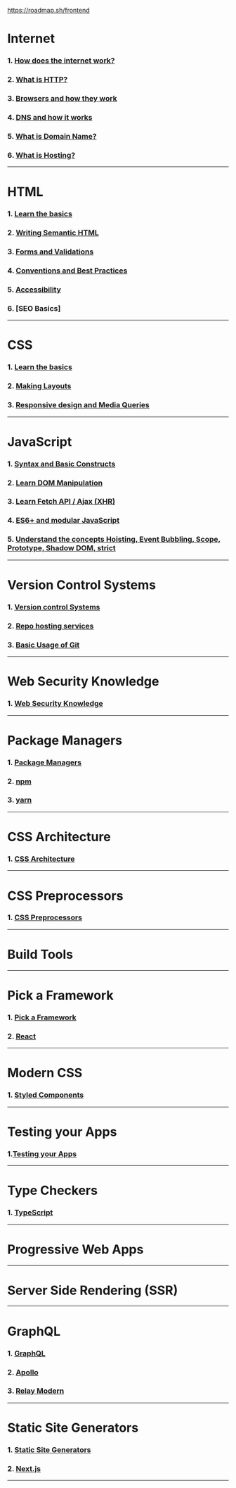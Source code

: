 https://roadmap.sh/frontend

# Internet

### 1. [How does the internet work?](./Internet/How%20does%20the%20internet%20work.md)

### 2. [What is HTTP?](./Internet/What%20is%20HTTP.md)

### 3. [Browsers and how they work](./Internet/Browsers%20and%20how%20they%20work.md)

### 4. [DNS and how it works](./Internet/DNS%20and%20how%20it%20works.md)

### 5. [What is Domain Name?](./Internet/What%20is%20Domain%20Name.md)

### 6. [What is Hosting?](./Internet/What%20is%20hosting.md)

---

# HTML

### 1. [Learn the basics](./HTML/Learn%20the%20basics.md)

### 2. [Writing Semantic HTML](./HTML/Writing%20Semantic%20HTML.md)

### 3. [Forms and Validations](./HTML/Forms%20and%20Validations.md)

### 4. [Conventions and Best Practices](./HTML/Conventions%20and%20Best%20Practices.md)

### 5. [Accessibility](./HTML/Accessibility.md)

### 6. [SEO Basics]

---

# CSS

### 1. [Learn the basics](./CSS/Learn%20the%20basics.md)

### 2. [Making Layouts](./CSS/Making%20Layouts.md)

### 3. [Responsive design and Media Queries](./CSS/Responsive%20design%20and%20Media%20Queries.md)

---

# JavaScript

### 1. [Syntax and Basic Constructs](./JavaScript/Syntax%20and%20Basic%20Constructs.md)

### 2. [Learn DOM Manipulation](./JavaScript/Learn%20DOM%20Manipulation.md)

### 3. [Learn Fetch API / Ajax (XHR)](<./JavaScript/Learn%20Fetch%20API%2C%20Ajax%20(XHR).md>)

### 4. [ES6+ and modular JavaScript](./JavaScript/ES6%2B%20and%20modular%20JavaScript.md)

### 5. [Understand the concepts Hoisting, Event Bubbling, Scope, Prototype, Shadow DOM, strict](./JavaScript/Understand%20the%20concepts%20Hoisting%2C%20Event%20Bubbling%2C%20Scope%2C%20Prototype%2C%20Shadow%20DOM%2C%20strict.md)

---

# Version Control Systems

### 1. [Version control Systems](./Version%20Control%20Systems/Version%20Control%20Systems.md)

### 2. [Repo hosting services](./Version%20Control%20Systems/Repo%20hosting%20services.md)

### 3. [Basic Usage of Git](./Version%20Control%20Systems/Basic%20Usage%20of%20Git.md)

---

# Web Security Knowledge

### 1. [Web Security Knowledge](./Web%20Security%20Knowledge/Web%20Security%20Knowledge.md)

---

# Package Managers

### 1. [Package Managers](./Package%20Managers/Package%20Managers.md)

### 2. [npm](./Package%20Managers/npm.md)

### 3. [yarn](./Package%20Managers/yarn.md)

---

# CSS Architecture

### 1. [CSS Architecture](./CSS%20Architecture/CSS%20Architecture.md)

---

# CSS Preprocessors

### 1. [CSS Preprocessors](./CSS%20Preprocessors/CSS%20Preprocessors.md)

---

# Build Tools

---

# Pick a Framework

### 1. [Pick a Framework](./Pick%20a%20Framework/Pick%20a%20Framework.md)

### 2. [React](./Pick%20a%20Framework/React/React.md)

---

# Modern CSS

### 1. [Styled Components](./Modern%20CSS/Styled%20Components.md)

---

# Testing your Apps

### 1.[Testing your Apps](./Testing%20your%20Apps//Testing%20your%20Apps.md)

---

# Type Checkers

### 1. [TypeScript](./Type%20Checkers/TypeScript.md)

---

# Progressive Web Apps

---

# Server Side Rendering (SSR)

---

# GraphQL

### 1. [GraphQL](./GraphQL/GraphQL.md)

### 2. [Apollo](./GraphQL/Apollo.md)

### 3. [Relay Modern](./GraphQL/Relay%20Modern.md)

---

# Static Site Generators

### 1. [Static Site Generators](./Static%20Site%20Generators/Static%20Site%20Generators.md)

### 2. [Next.js](./Static%20Site%20Generators/Next.js.md)

---
